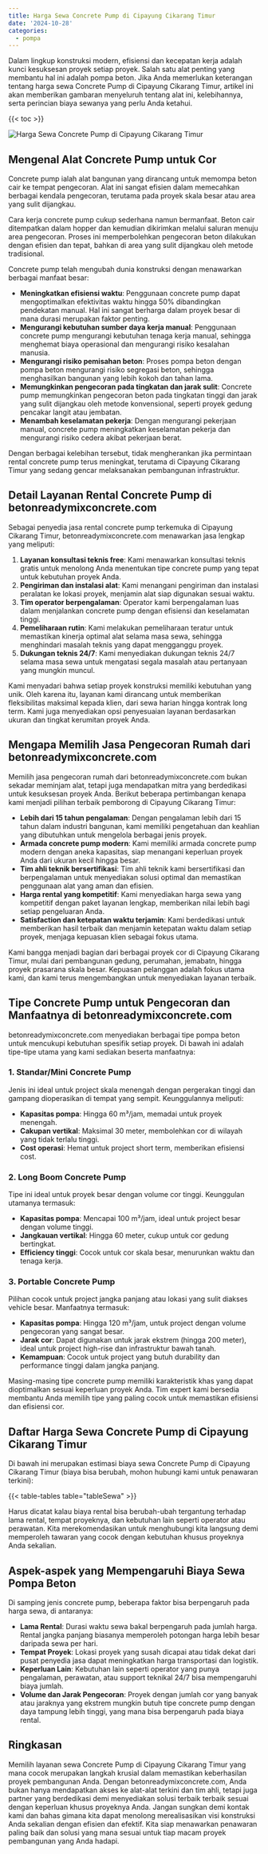 ```yaml
---
title: Harga Sewa Concrete Pump di Cipayung Cikarang Timur
date: '2024-10-28'
categories:
  - pompa
---
```


Dalam lingkup konstruksi modern, efisiensi dan kecepatan kerja adalah kunci kesuksesan proyek setiap proyek. Salah satu alat penting yang membantu hal ini adalah pompa beton. Jika Anda memerlukan keterangan tentang harga sewa Concrete Pump di Cipayung Cikarang Timur, artikel ini akan memberikan gambaran menyeluruh tentang alat ini, kelebihannya, serta perincian biaya sewanya yang perlu Anda ketahui.

{{< toc >}}

![Harga Sewa Concrete Pump di Cipayung Cikarang Timur](https://betoncor8.github.io/pump/concrete-pump%20(2).png)

## Mengenal Alat Concrete Pump untuk Cor

Concrete pump ialah alat bangunan yang dirancang untuk memompa beton cair ke tempat pengecoran. Alat ini sangat efisien dalam memecahkan berbagai kendala pengecoran, terutama pada proyek skala besar atau area yang sulit dijangkau.

Cara kerja concrete pump cukup sederhana namun bermanfaat. Beton cair ditempatkan dalam hopper dan kemudian dikirimkan melalui saluran menuju area pengecoran. Proses ini memperbolehkan pengecoran beton dilakukan dengan efisien dan tepat, bahkan di area yang sulit dijangkau oleh metode tradisional.

Concrete pump telah mengubah dunia konstruksi dengan menawarkan berbagai manfaat besar:

- **Meningkatkan efisiensi waktu**: Penggunaan concrete pump dapat mengoptimalkan efektivitas waktu hingga 50% dibandingkan pendekatan manual. Hal ini sangat berharga dalam proyek besar di mana durasi merupakan faktor penting.
- **Mengurangi kebutuhan sumber daya kerja manual**: Penggunaan concrete pump mengurangi kebutuhan tenaga kerja manual, sehingga menghemat biaya operasional dan mengurangi risiko kesalahan manusia.
- **Mengurangi risiko pemisahan beton**: Proses pompa beton dengan pompa beton mengurangi risiko segregasi beton, sehingga menghasilkan bangunan yang lebih kokoh dan tahan lama.
- **Memungkinkan pengecoran pada tingkatan dan jarak sulit**: Concrete pump memungkinkan pengecoran beton pada tingkatan tinggi dan jarak yang sulit dijangkau oleh metode konvensional, seperti proyek gedung pencakar langit atau jembatan.
- **Menambah keselamatan pekerja**: Dengan mengurangi pekerjaan manual, concrete pump meningkatkan keselamatan pekerja dan mengurangi risiko cedera akibat pekerjaan berat.

Dengan berbagai kelebihan tersebut, tidak mengherankan jika permintaan rental concrete pump terus meningkat, terutama di Cipayung Cikarang Timur yang sedang gencar melaksanakan pembangunan infrastruktur.

## Detail Layanan Rental Concrete Pump di betonreadymixconcrete.com

Sebagai penyedia jasa rental concrete pump terkemuka di Cipayung Cikarang Timur, betonreadymixconcrete.com menawarkan jasa lengkap yang meliputi:

1. **Layanan konsultasi teknis free**: Kami menawarkan konsultasi teknis gratis untuk menolong Anda menentukan tipe concrete pump yang tepat untuk kebutuhan proyek Anda.
2. **Pengiriman dan instalasi alat**: Kami menangani pengiriman dan instalasi peralatan ke lokasi proyek, menjamin alat siap digunakan sesuai waktu.
3. **Tim operator berpengalaman**: Operator kami berpengalaman luas dalam menjalankan concrete pump dengan efisiensi dan keselamatan tinggi.
4. **Pemeliharaan rutin**: Kami melakukan pemeliharaan teratur untuk memastikan kinerja optimal alat selama masa sewa, sehingga menghindari masalah teknis yang dapat mengganggu proyek.
5. **Dukungan teknis 24/7**: Kami menyediakan dukungan teknis 24/7 selama masa sewa untuk mengatasi segala masalah atau pertanyaan yang mungkin muncul.

Kami menyadari bahwa setiap proyek konstruksi memiliki kebutuhan yang unik. Oleh karena itu, layanan kami dirancang untuk memberikan fleksibilitas maksimal kepada klien, dari sewa harian hingga kontrak long term. Kami juga menyediakan opsi penyesuaian layanan berdasarkan ukuran dan tingkat kerumitan proyek Anda.

## Mengapa Memilih Jasa Pengecoran Rumah dari betonreadymixconcrete.com

Memilih jasa pengecoran rumah dari betonreadymixconcrete.com bukan sekadar meminjam alat, tetapi juga mendapatkan mitra yang berdedikasi untuk kesuksesan proyek Anda. Berikut beberapa pertimbangan kenapa kami menjadi pilihan terbaik pemborong di Cipayung Cikarang Timur:

- **Lebih dari 15 tahun pengalaman**: Dengan pengalaman lebih dari 15 tahun dalam industri bangunan, kami memiliki pengetahuan dan keahlian yang dibutuhkan untuk mengelola berbagai jenis proyek.
- **Armada concrete pump modern**: Kami memiliki armada concrete pump modern dengan aneka kapasitas, siap menangani keperluan proyek Anda dari ukuran kecil hingga besar.
- **Tim ahli teknik bersertifikasi**: Tim ahli teknik kami bersertifikasi dan berpengalaman untuk menyediakan solusi optimal dan memastikan penggunaan alat yang aman dan efisien.
- **Harga rental yang kompetitif**: Kami menyediakan harga sewa yang kompetitif dengan paket layanan lengkap, memberikan nilai lebih bagi setiap pengeluaran Anda.
- **Satisfaction dan ketepatan waktu terjamin**: Kami berdedikasi untuk memberikan hasil terbaik dan menjamin ketepatan waktu dalam setiap proyek, menjaga kepuasan klien sebagai fokus utama.

Kami bangga menjadi bagian dari berbagai proyek cor di Cipayung Cikarang Timur, mulai dari pembangunan gedung, perumahan, jemabatn, hingga proyek prasarana skala besar. Kepuasan pelanggan adalah fokus utama kami, dan kami terus mengembangkan untuk menyediakan layanan terbaik.

## Tipe Concrete Pump untuk Pengecoran dan Manfaatnya di betonreadymixconcrete.com

betonreadymixconcrete.com menyediakan berbagai tipe pompa beton untuk mencukupi kebutuhan spesifik setiap proyek. Di bawah ini adalah tipe-tipe utama yang kami sediakan beserta manfaatnya:

### 1\. Standar/Mini Concrete Pump

Jenis ini ideal untuk project skala menengah dengan pergerakan tinggi dan gampang dioperasikan di tempat yang sempit. Keunggulannya meliputi:

- **Kapasitas pompa**: Hingga 60 m³/jam, memadai untuk proyek menengah.
- **Cakupan vertikal**: Maksimal 30 meter, membolehkan cor di wilayah yang tidak terlalu tinggi.
- **Cost operasi**: Hemat untuk project short term, memberikan efisiensi cost.

### 2\. Long Boom Concrete Pump

Tipe ini ideal untuk proyek besar dengan volume cor tinggi. Keunggulan utamanya termasuk:

- **Kapasitas pompa**: Mencapai 100 m³/jam, ideal untuk project besar dengan volume tinggi.
- **Jangkauan vertikal**: Hingga 60 meter, cukup untuk cor gedung bertingkat.
- **Efficiency tinggi**: Cocok untuk cor skala besar, menurunkan waktu dan tenaga kerja.

### 3\. Portable Concrete Pump

Pilihan cocok untuk project jangka panjang atau lokasi yang sulit diakses vehicle besar. Manfaatnya termasuk:

- **Kapasitas pompa**: Hingga 120 m³/jam, untuk project dengan volume pengecoran yang sangat besar.
- **Jarak cor**: Dapat digunakan untuk jarak ekstrem (hingga 200 meter), ideal untuk project high-rise dan infrastruktur bawah tanah.
- **Kemampuan**: Cocok untuk project yang butuh durability dan performance tinggi dalam jangka panjang.

Masing-masing tipe concrete pump memiliki karakteristik khas yang dapat dioptimalkan sesuai keperluan proyek Anda. Tim expert kami bersedia membantu Anda memilih tipe yang paling cocok untuk memastikan efisiensi dan efisiensi cor.

## Daftar Harga Sewa Concrete Pump di Cipayung Cikarang Timur

Di bawah ini merupakan estimasi biaya sewa Concrete Pump di Cipayung Cikarang Timur (biaya bisa berubah, mohon hubungi kami untuk penawaran terkini):

{{< table-tables table="tableSewa" >}}

Harus dicatat kalau biaya rental bisa berubah-ubah tergantung terhadap lama rental, tempat proyeknya, dan kebutuhan lain seperti operator atau perawatan. Kita merekomendasikan untuk menghubungi kita langsung demi memperoleh tawaran yang cocok dengan kebutuhan khusus proyeknya Anda sekalian.

## Aspek-aspek yang Mempengaruhi Biaya Sewa Pompa Beton

Di samping jenis concrete pump, beberapa faktor bisa berpengaruh pada harga sewa, di antaranya:

- **Lama Rental**: Durasi waktu sewa bakal berpengaruh pada jumlah harga. Rental jangka panjang biasanya memperoleh potongan harga lebih besar daripada sewa per hari.
- **Tempat Proyek**: Lokasi proyek yang susah dicapai atau tidak dekat dari pusat penyedia jasa dapat meningkatkan harga transportasi dan logistik.
- **Keperluan Lain**: Kebutuhan lain seperti operator yang punya pengalaman, perawatan, atau support teknikal 24/7 bisa mempengaruhi biaya jumlah.
- **Volume dan Jarak Pengecoran**: Proyek dengan jumlah cor yang banyak atau jaraknya yang ekstrem mungkin butuh tipe concrete pump dengan daya tampung lebih tinggi, yang mana bisa berpengaruh pada biaya rental.

## Ringkasan

Memilih layanan sewa Concrete Pump di Cipayung Cikarang Timur yang mana cocok merupakan langkah krusial dalam memastikan keberhasilan proyek pembangunan Anda. Dengan betonreadymixconcrete.com, Anda bukan hanya mendapatkan akses ke alat-alat terkini dan tim ahli, tetapi juga partner yang berdedikasi demi menyediakan solusi terbaik terbaik sesuai dengan keperluan khusus proyeknya Anda. Jangan sungkan demi kontak kami dan bahas gimana kita dapat menolong merealisasikan visi konstruksi Anda sekalian dengan efisien dan efektif. Kita siap menawarkan penawaran paling baik dan solusi yang mana sesuai untuk tiap macam proyek pembangunan yang Anda hadapi.

